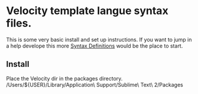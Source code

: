 # Velocity template langue syntax files.
This is some very basic install and set up instructions. If you want to jump in a help develope this more [Syntax Definitions](http://sublimetext.info/docs/en/extensibility/syntaxdefs.html) would be the place to start.

## Install
Place the Velocity dir in the packages directory.
	/Users/${USER}/Library/Application\ Support/Sublime\ Text\ 2/Packages
